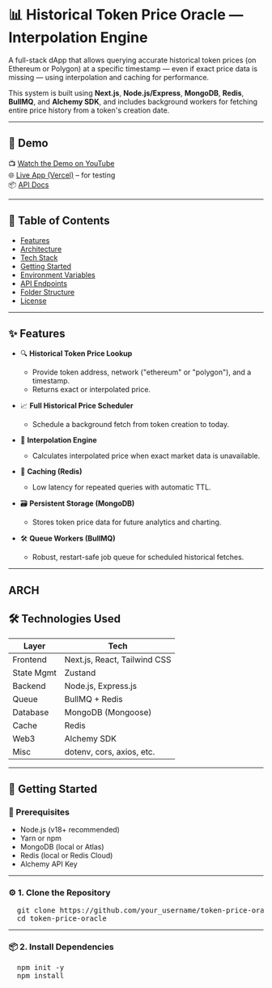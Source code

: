 # 📊 Historical Token Price Oracle — Interpolation Engine

A full-stack dApp that allows querying accurate historical token prices (on Ethereum or Polygon) at a specific timestamp — even if exact price data is missing — using interpolation and caching for performance.

This system is built using **Next.js**, **Node.js/Express**, **MongoDB**, **Redis**, **BullMQ**, and **Alchemy SDK**, and includes background workers for fetching entire price history from a token's creation date.

---
## 🚀 Demo

📺 [Watch the Demo on YouTube](#)  
🌐 [Live App (Vercel)](https://yourfrontend.vercel.app) – for testing  
📦 [API Docs](https://yourbackend.com/docs)

---

## 📑 Table of Contents

- [Features](#features)
- [Architecture](#architecture)
- [Tech Stack](#tech-stack)
- [Getting Started](#getting-started)
- [Environment Variables](#environment-variables)
- [API Endpoints](#api-endpoints)
- [Folder Structure](#folder-structure)
- [License](#license)

---

## ✨ Features

- 🔍 **Historical Token Price Lookup**
  - Provide token address, network ("ethereum" or "polygon"), and a timestamp.
  - Returns exact or interpolated price.

- 📈 **Full Historical Price Scheduler**
  - Schedule a background fetch from token creation to today.

- 🧠 **Interpolation Engine**
  - Calculates interpolated price when exact market data is unavailable.

- 🔁 **Caching (Redis)**
  - Low latency for repeated queries with automatic TTL.

- 🗃️ **Persistent Storage (MongoDB)**
  - Stores token price data for future analytics and charting.

- 🛠️ **Queue Workers (BullMQ)**
  - Robust, restart-safe job queue for scheduled historical fetches.

---
ARCH
---


## 🛠 Technologies Used

| Layer        | Tech                         |
|--------------|------------------------------|
| Frontend     | Next.js, React, Tailwind CSS |
| State Mgmt   | Zustand                      |
| Backend      | Node.js, Express.js          |
| Queue        | BullMQ + Redis               |
| Database     | MongoDB (Mongoose)           |
| Cache        | Redis                        |
| Web3         | Alchemy SDK                  |
| Misc         | dotenv, cors, axios, etc.    |

---

## 🔧 Getting Started

### 🧱 Prerequisites

- Node.js (v18+ recommended)
- Yarn or npm
- MongoDB (local or Atlas)
- Redis (local or Redis Cloud)
- Alchemy API Key

---

### ⚙️ 1. Clone the Repository

<pre>
  git clone https://github.com/your_username/token-price-oracle.git
  cd token-price-oracle  
</pre>


---

### 📦 2. Install Dependencies

<pre>
  npm init -y
  npm install 
</pre>
